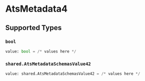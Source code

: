 # AtsMetadata4


## Supported Types

### `bool`

```python
value: bool = /* values here */
```

### `shared.AtsMetadataSchemasValue42`

```python
value: shared.AtsMetadataSchemasValue42 = /* values here */
```

